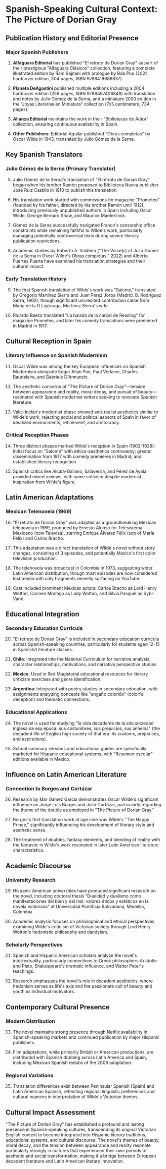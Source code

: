 # Spanish-Speaking Cultural Context: The Picture of Dorian Gray

## Publication History and Editorial Presence

### Major Spanish Publishers
1. **Alfaguara Editorial** has published "El retrato de Dorian Gray" as part of their prestigious "Alfaguara Clásicos" collection, featuring a complete illustrated edition by Ram Sajnani with prologue by Bob Pop (2024 hardcover edition, 304 pages, ISBN 9788419688637).

2. **Planeta DeAgostini** published multiple editions including a 2004 hardcover edition (256 pages, ISBN 9788467406849) with translation and notes by Julio Gómez de la Serna, and a miniature 2003 edition in the "Joyas Literarias en Miniatura" collection (7x5 centimeters, 734 pages).

3. **Alianza Editorial** maintains the work in their "Bibliotecas de Autor" collection, ensuring continuous availability in Spain.

4. **Other Publishers**: Editorial Aguilar published "Obras completas" by Oscar Wilde in 1943, translated by Julio Gómez de la Serna.

## Key Spanish Translators

### Julio Gómez de la Serna (Primary Translator)
5. Julio Gómez de la Serna's translation of "El retrato de Dorian Gray" began when his brother Ramón proposed to Biblioteca Nueva publisher José Ruiz Castillo in 1910 to publish this translation.

6. His translation work started with commissions for magazine "Prometeo" (founded by his father, directed by his brother Ramón until 1912), introducing previously unpublished authors in Spain including Oscar Wilde, George Bernard Shaw, and Maurice Maeterlinck.

7. Gómez de la Serna successfully navigated Franco's censorship office constraints while remaining faithful to Wilde's work, particularly managing potentially controversial texts during severe literary publication restrictions.

8. Academic studies by Roberto A. Valdeón ("The Voice(s) of Julio Gómez de la Serna in Oscar Wilde's Obras completas," 2022) and Alberto Fuertes Puerta have examined his translation strategies and their cultural impact.

### Early Translation History
9. The first Spanish translation of Wilde's work was "Salomé," translated by Gregorio Martínez Sierra and Juan Pérez Jorba (Madrid, B. Rodríguez Serra, 1902), though significant uncredited contribution came from María de la O Lejárraga, Martínez Sierra's wife.

10. Ricardo Baeza translated "La balada de la cárcel de Reading" for magazine Prometeo, and later his comedy translations were premiered in Madrid in 1917.

## Cultural Reception in Spain

### Literary Influence on Spanish Modernism
11. Oscar Wilde was among the key European influences on Spanish Modernism alongside Edgar Allan Poe, Paul Verlaine, Charles Baudelaire, and Gabriele D'Annunzio.

12. The aesthetic concerns of "The Picture of Dorian Gray"—tension between appearance and reality, moral decay, and pursuit of beauty—resonated with Spanish modernist writers seeking to renovate Spanish literature.

13. Valle-Inclán's modernist phase showed anti-realist aesthetics similar to Wilde's work, rejecting social and political aspects of Spain in favor of idealized environments, refinement, and aristocracy.

### Critical Reception Phases
14. Three distinct phases marked Wilde's reception in Spain (1902-1928): Initial focus on "Salomé" with ethics-aesthetics controversy; greater dissemination from 1917 with comedy premieres in Madrid; and established literary recognition.

15. Spanish critics like Alcalá-Galiano, Salaverría, and Pérez de Ayala provided mixed reviews, with some criticism despite modernist inspiration from Wilde's figure.

## Latin American Adaptations

### Mexican Telenovela (1969)
16. "El retrato de Dorian Gray" was adapted as a groundbreaking Mexican telenovela in 1969, produced by Ernesto Alonso for Telesistema Mexicano (now Televisa), starring Enrique Álvarez Félix (son of María Félix) and Carlos Bracho.

17. This adaptation was a direct translation of Wilde's novel without story changes, consisting of 3 episodes, and potentially Mexico's first color television production.

18. The telenovela was broadcast in Colombia in 1973, suggesting wider Latin American distribution, though most episodes are now considered lost media with only fragments recently surfacing on YouTube.

19. Cast included prominent Mexican actors: Carlos Bracho as Lord Henry Wotton, Carmen Montejo as Lady Wotton, and Silvia Pasquel as Sybil Vane.

## Educational Integration

### Secondary Education Curricula
20. "El retrato de Dorian Gray" is included in secondary education curricula across Spanish-speaking countries, particularly for students aged 12-15 in Spanish/Literature classes.

21. **Chile**: Integrated into the National Curriculum for narrative analysis, character relationships, motivations, and narrative perspective studies.

22. **Mexico**: Used in Red Magisterial educational resources for literary criticism exercises and genre identification.

23. **Argentina**: Integrated with poetry studies in secondary education, with assignments analyzing concepts like "engaño colorido" (colorful deception) and thematic connections.

### Educational Applications
24. The novel is used for studying "la vida decadente de la alta sociedad inglesa de esa época: sus costumbres, sus prejuicios, sus anhelos" (the decadent life of English high society of that era: its customs, prejudices, and aspirations).

25. School summary versions and educational guides are specifically marketed for Hispanic educational systems, with "Resumen escolar" editions available in Mexico.

## Influence on Latin American Literature

### Connection to Borges and Cortázar
26. Research by Mar Gámez García demonstrates Oscar Wilde's significant influence on Jorge Luis Borges and Julio Cortázar, particularly regarding the theme of the double as employed in "The Picture of Dorian Gray."

27. Borges's first translation work at age nine was Wilde's "The Happy Prince," significantly influencing his development of literary style and aesthetic sense.

28. The treatment of doubles, fantasy elements, and blending of reality with the fantastic in Wilde's work resonated in later Latin American literature characteristics.

## Academic Discourse

### University Research
29. Hispanic American universities have produced significant research on the novel, including doctoral thesis "Dualidad y dualismo como manifestaciones del bien y del mal: valores éticos y estéticos en la novela victoriana" at Universidad Pontificia Bolivariana, Medellín, Colombia.

30. Academic analysis focuses on philosophical and ethical perspectives, examining Wilde's criticism of Victorian society through Lord Henry Wotton's hedonistic philosophy and dandyism.

### Scholarly Perspectives
31. Spanish and Hispanic American scholars analyze the novel's intertextuality, particularly connections to Greek philosophers Aristotle and Plato, Shakespeare's dramatic influence, and Walter Pater's teachings.

32. Research emphasizes the novel's role in decadent aesthetics, where hedonism serves as life's axis and the passionate cult of beauty and youth as individual motivators.

## Contemporary Cultural Presence

### Modern Distribution
33. The novel maintains strong presence through Netflix availability in Spanish-speaking markets and continued publication by major Hispanic publishers.

34. Film adaptations, while primarily British or American productions, are distributed with Spanish dubbing across Latin America and Spain, including Mexican Spanish redubs of the 2009 adaptation.

### Regional Variations
35. Translation differences exist between Peninsular Spanish (Spain) and Latin American Spanish, reflecting regional linguistic preferences and cultural nuances in interpretation of Wilde's Victorian themes.

## Cultural Impact Assessment

"The Picture of Dorian Gray" has established a profound and lasting presence in Spanish-speaking cultures, transcending its original Victorian English context to become integrated into Hispanic literary traditions, educational systems, and cultural discourse. The novel's themes of beauty, moral decay, and the tension between appearance and reality resonate particularly strongly in cultures that experienced their own periods of aesthetic and social transformation, making it a bridge between European decadent literature and Latin American literary innovation.
